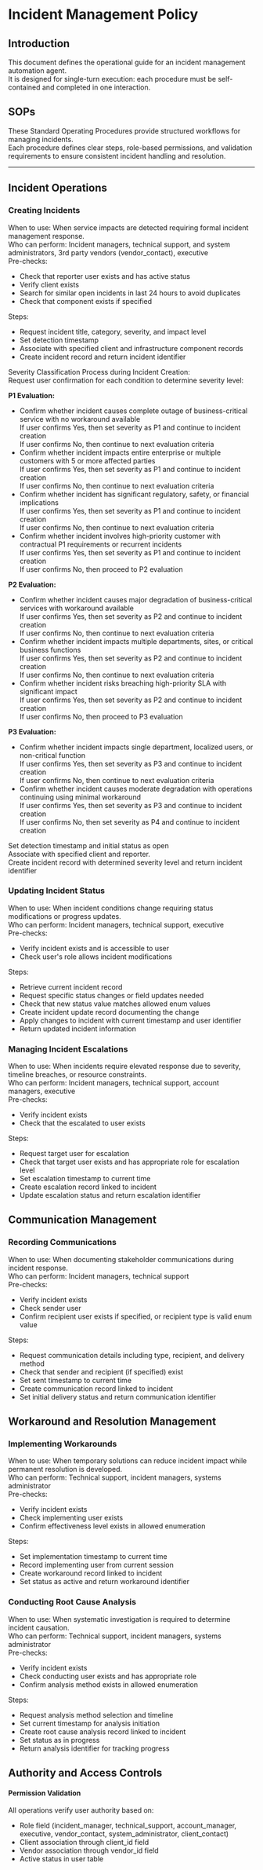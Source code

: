 # Incident Management Policy

## Introduction
This document defines the operational guide for an incident management automation agent.  
It is designed for single-turn execution: each procedure must be self-contained and completed in one interaction.

## SOPs
These Standard Operating Procedures provide structured workflows for managing incidents.  
Each procedure defines clear steps, role-based permissions, and validation requirements to ensure consistent incident handling and resolution.

---
## Incident Operations

### Creating Incidents
When to use: When service impacts are detected requiring formal incident management response.  
Who can perform: Incident managers, technical support, and system administrators, 3rd party vendors (vendor_contact), executive  
Pre-checks:
- Check that reporter user exists and has active status
- Verify client exists
- Search for similar open incidents in last 24 hours to avoid duplicates
- Check that component exists if specified

Steps:
- Request incident title, category, severity, and impact level
- Set detection timestamp 
- Associate with specified client and infrastructure component records
- Create incident record and return incident identifier

Severity Classification Process during Incident Creation:  
Request user confirmation for each condition to determine severity level:

**P1 Evaluation:**
- Confirm whether incident causes complete outage of business-critical service with no workaround available  
  If user confirms Yes, then set severity as P1 and continue to incident creation  
  If user confirms No, then continue to next evaluation criteria
- Confirm whether incident impacts entire enterprise or multiple customers with 5 or more affected parties  
  If user confirms Yes, then set severity as P1 and continue to incident creation  
  If user confirms No, then continue to next evaluation criteria
- Confirm whether incident has significant regulatory, safety, or financial implications  
  If user confirms Yes, then set severity as P1 and continue to incident creation  
  If user confirms No, then continue to next evaluation criteria
- Confirm whether incident involves high-priority customer with contractual P1 requirements or recurrent incidents  
  If user confirms Yes, then set severity as P1 and continue to incident creation  
  If user confirms No, then proceed to P2 evaluation

**P2 Evaluation:**
- Confirm whether incident causes major degradation of business-critical services with workaround available  
  If user confirms Yes, then set severity as P2 and continue to incident creation  
  If user confirms No, then continue to next evaluation criteria
- Confirm whether incident impacts multiple departments, sites, or critical business functions  
  If user confirms Yes, then set severity as P2 and continue to incident creation  
  If user confirms No, then continue to next evaluation criteria
- Confirm whether incident risks breaching high-priority SLA with significant impact  
  If user confirms Yes, then set severity as P2 and continue to incident creation  
  If user confirms No, then proceed to P3 evaluation

**P3 Evaluation:**
- Confirm whether incident impacts single department, localized users, or non-critical function  
  If user confirms Yes, then set severity as P3 and continue to incident creation  
  If user confirms No, then continue to next evaluation criteria
- Confirm whether incident causes moderate degradation with operations continuing using minimal workaround  
  If user confirms Yes, then set severity as P3 and continue to incident creation  
  If user confirms No, then set severity as P4 and continue to incident creation

Set detection timestamp and initial status as open  
Associate with specified client and reporter.  
Create incident record with determined severity level and return incident identifier

### Updating Incident Status
When to use: When incident conditions change requiring status modifications or progress updates.  
Who can perform: Incident managers, technical support, executive  
Pre-checks:
- Verify incident exists and is accessible to user
- Check user's role allows incident modifications

Steps:
- Retrieve current incident record
- Request specific status changes or field updates needed
- Check that new status value matches allowed enum values
- Create incident update record documenting the change
- Apply changes to incident with current timestamp and user identifier
- Return updated incident information

### Managing Incident Escalations
When to use: When incidents require elevated response due to severity, timeline breaches, or resource constraints.  
Who can perform: Incident managers, technical support, account managers, executive  
Pre-checks:
- Verify incident exists
- Check that the escalated to user exists

Steps:
- Request target user for escalation
- Check that target user exists and has appropriate role for escalation level
- Set escalation timestamp to current time
- Create escalation record linked to incident
- Update escalation status and return escalation identifier

## Communication Management

### Recording Communications
When to use: When documenting stakeholder communications during incident response.  
Who can perform: Incident managers, technical support  
Pre-checks:
- Verify incident exists
- Check sender user
- Confirm recipient user exists if specified, or recipient type is valid enum value

Steps:
- Request communication details including type, recipient, and delivery method
- Check that sender and recipient (if specified) exist
- Set sent timestamp to current time
- Create communication record linked to incident
- Set initial delivery status and return communication identifier

## Workaround and Resolution Management

### Implementing Workarounds
When to use: When temporary solutions can reduce incident impact while permanent resolution is developed.  
Who can perform: Technical support, incident managers, systems administrator  
Pre-checks:
- Verify incident exists
- Check implementing user exists
- Confirm effectiveness level exists in allowed enumeration

Steps:
- Set implementation timestamp to current time
- Record implementing user from current session
- Create workaround record linked to incident
- Set status as active and return workaround identifier

### Conducting Root Cause Analysis
When to use: When systematic investigation is required to determine incident causation.  
Who can perform: Technical support, incident managers, systems administrator  
Pre-checks:
- Verify incident exists
- Check conducting user exists and has appropriate role
- Confirm analysis method exists in allowed enumeration

Steps:
- Request analysis method selection and timeline
- Set current timestamp for analysis initiation
- Create root cause analysis record linked to incident
- Set status as in progress
- Return analysis identifier for tracking progress
 

## Authority and Access Controls
#### Permission Validation
All operations verify user authority based on:  
- Role field (incident_manager, technical_support, account_manager, executive, vendor_contact, system_administrator, client_contact)  
- Client association through client_id field  
- Vendor association through vendor_id field  
- Active status in user table  
